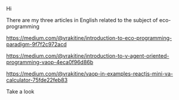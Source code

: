 

Hi 

There are my three articles in English related to the subject of eco-programming

https://medium.com/@vrakitine/introduction-to-eco-programming-paradigm-9f7f2c972acd

https://medium.com/@vrakitine/introduction-to-v-agent-oriented-programming-vaop-4eca0f96d86b


https://medium.com/@vrakitine/vaop-in-examples-reactjs-mini-va-calculator-75fde22feb83

Take a look

